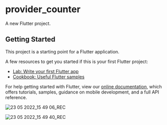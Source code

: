 # provider_counter

A new Flutter project.

## Getting Started

This project is a starting point for a Flutter application.

A few resources to get you started if this is your first Flutter project:

- [Lab: Write your first Flutter app](https://flutter.dev/docs/get-started/codelab)
- [Cookbook: Useful Flutter samples](https://flutter.dev/docs/cookbook)

For help getting started with Flutter, view our
[online documentation](https://flutter.dev/docs), which offers tutorials,
samples, guidance on mobile development, and a full API reference.

![23 05 2022_15 49 06_REC](https://user-images.githubusercontent.com/58510288/169788161-ccab37e7-a300-4b3e-bed9-3bddc7ad0c34.png)

![23 05 2022_15 49 40_REC](https://user-images.githubusercontent.com/58510288/169788349-d51aa8de-8f75-4bab-899f-1a58cab33417.png)
